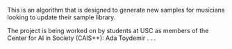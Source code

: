 This is an algorithm that is designed to generate new samples for musicians looking to update their sample library.

The project is being worked on by students at USC as members of the Center for AI in Society (CAIS++):
Ada Toydemir
. . .